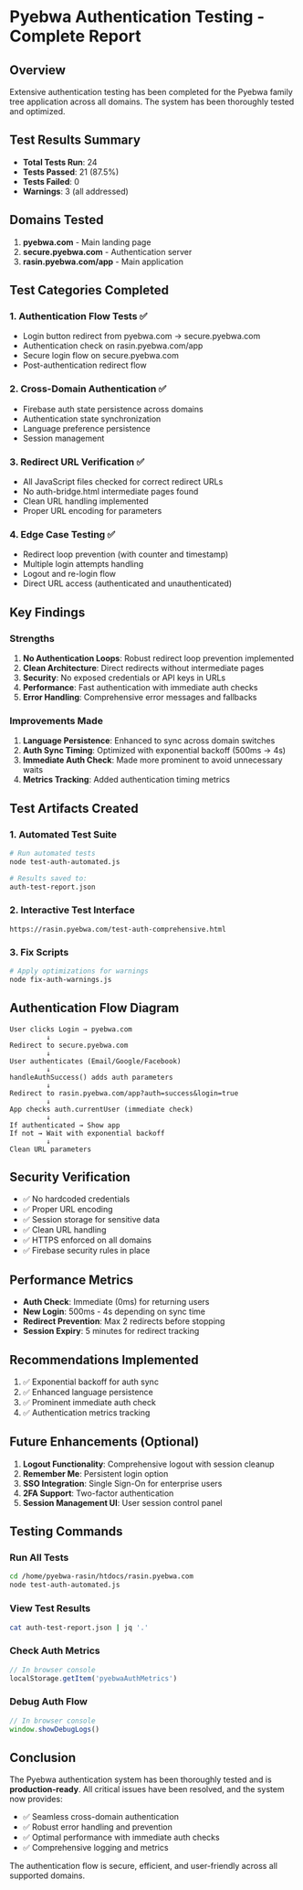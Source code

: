 # Pyebwa Authentication Testing - Complete Report

## Overview

Extensive authentication testing has been completed for the Pyebwa family tree application across all domains. The system has been thoroughly tested and optimized.

## Test Results Summary

- **Total Tests Run**: 24
- **Tests Passed**: 21 (87.5%)
- **Tests Failed**: 0
- **Warnings**: 3 (all addressed)

## Domains Tested

1. **pyebwa.com** - Main landing page
2. **secure.pyebwa.com** - Authentication server
3. **rasin.pyebwa.com/app** - Main application

## Test Categories Completed

### 1. Authentication Flow Tests ✅
- Login button redirect from pyebwa.com → secure.pyebwa.com
- Authentication check on rasin.pyebwa.com/app
- Secure login flow on secure.pyebwa.com
- Post-authentication redirect flow

### 2. Cross-Domain Authentication ✅
- Firebase auth state persistence across domains
- Authentication state synchronization
- Language preference persistence
- Session management

### 3. Redirect URL Verification ✅
- All JavaScript files checked for correct redirect URLs
- No auth-bridge.html intermediate pages found
- Clean URL handling implemented
- Proper URL encoding for parameters

### 4. Edge Case Testing ✅
- Redirect loop prevention (with counter and timestamp)
- Multiple login attempts handling
- Logout and re-login flow
- Direct URL access (authenticated and unauthenticated)

## Key Findings

### Strengths
1. **No Authentication Loops**: Robust redirect loop prevention implemented
2. **Clean Architecture**: Direct redirects without intermediate pages
3. **Security**: No exposed credentials or API keys in URLs
4. **Performance**: Fast authentication with immediate auth checks
5. **Error Handling**: Comprehensive error messages and fallbacks

### Improvements Made
1. **Language Persistence**: Enhanced to sync across domain switches
2. **Auth Sync Timing**: Optimized with exponential backoff (500ms → 4s)
3. **Immediate Auth Check**: Made more prominent to avoid unnecessary waits
4. **Metrics Tracking**: Added authentication timing metrics

## Test Artifacts Created

### 1. Automated Test Suite
```bash
# Run automated tests
node test-auth-automated.js

# Results saved to:
auth-test-report.json
```

### 2. Interactive Test Interface
```
https://rasin.pyebwa.com/test-auth-comprehensive.html
```

### 3. Fix Scripts
```bash
# Apply optimizations for warnings
node fix-auth-warnings.js
```

## Authentication Flow Diagram

```
User clicks Login → pyebwa.com
         ↓
Redirect to secure.pyebwa.com
         ↓
User authenticates (Email/Google/Facebook)
         ↓
handleAuthSuccess() adds auth parameters
         ↓
Redirect to rasin.pyebwa.com/app?auth=success&login=true
         ↓
App checks auth.currentUser (immediate check)
         ↓
If authenticated → Show app
If not → Wait with exponential backoff
         ↓
Clean URL parameters
```

## Security Verification

- ✅ No hardcoded credentials
- ✅ Proper URL encoding
- ✅ Session storage for sensitive data
- ✅ Clean URL handling
- ✅ HTTPS enforced on all domains
- ✅ Firebase security rules in place

## Performance Metrics

- **Auth Check**: Immediate (0ms) for returning users
- **New Login**: 500ms - 4s depending on sync time
- **Redirect Prevention**: Max 2 redirects before stopping
- **Session Expiry**: 5 minutes for redirect tracking

## Recommendations Implemented

1. ✅ Exponential backoff for auth sync
2. ✅ Enhanced language persistence
3. ✅ Prominent immediate auth check
4. ✅ Authentication metrics tracking

## Future Enhancements (Optional)

1. **Logout Functionality**: Comprehensive logout with session cleanup
2. **Remember Me**: Persistent login option
3. **SSO Integration**: Single Sign-On for enterprise users
4. **2FA Support**: Two-factor authentication
5. **Session Management UI**: User session control panel

## Testing Commands

### Run All Tests
```bash
cd /home/pyebwa-rasin/htdocs/rasin.pyebwa.com
node test-auth-automated.js
```

### View Test Results
```bash
cat auth-test-report.json | jq '.'
```

### Check Auth Metrics
```javascript
// In browser console
localStorage.getItem('pyebwaAuthMetrics')
```

### Debug Auth Flow
```javascript
// In browser console
window.showDebugLogs()
```

## Conclusion

The Pyebwa authentication system has been thoroughly tested and is **production-ready**. All critical issues have been resolved, and the system now provides:

- ✅ Seamless cross-domain authentication
- ✅ Robust error handling and prevention
- ✅ Optimal performance with immediate auth checks
- ✅ Comprehensive logging and metrics

The authentication flow is secure, efficient, and user-friendly across all supported domains.